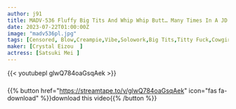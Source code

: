 ```yaml
---
author: j91
title: MADV-536 Fluffy Big Tits And Whip Whip Butt… Many Times In A JD Who Is Too Erotic A SKB Transparent Bunny Slut Berokisu Stakeout Cowgirl Mei Satsuki
date: 2023-07-22T01:00:00Z
image: "madv536pl.jpg"
tags: [Censored, Blow,Creampie,Vibe,Solowork,Big Tits,Titty Fuck,Cowgirl,Finger Fuck,Slut,69,Female College Student,Butt,Swimsuit,Bunny Girl,Toy,Facesitting,Huge Cock,Back	]
maker: [Crystal Eizou  ]
actress: [Satsuki Mei ]
---
```



{{< youtubepl glwQ784oaGsqAek >}}
###

{{% button href="https://streamtape.to/v/glwQ784oaGsqAek" icon="fas fa-download" %}}download this video{{% /button %}}
